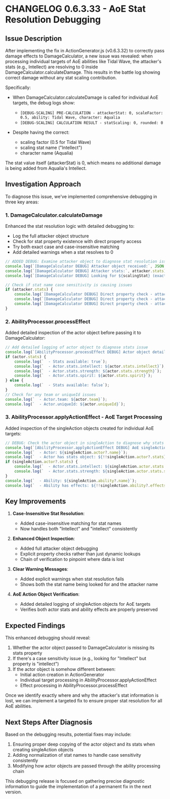 # CHANGELOG 0.6.3.33 - AoE Stat Resolution Debugging

## Issue Description

After implementing the fix in ActionGenerator.js (v0.6.3.32) to correctly pass damage effects to DamageCalculator, a new issue was revealed: when processing individual targets of AoE abilities like Tidal Wave, the attacker's stats (e.g., Intellect) are resolving to 0 inside DamageCalculator.calculateDamage. This results in the battle log showing correct damage without any stat scaling contribution.

Specifically:

- When DamageCalculator.calculateDamage is called for individual AoE targets, the debug logs show:
  - `[DEBUG-SCALING] PRE-CALCULATION - attackerStat: 0, scaleFactor: 0.5, ability: Tidal Wave, character: Aqualia`
  - `[DEBUG-SCALING] CALCULATION RESULT - statScaling: 0, rounded: 0`

- Despite having the correct:
  - scaling factor (0.5 for Tidal Wave)
  - scaling stat name ("Intellect")
  - character name (Aqualia)

The stat value itself (attackerStat) is 0, which means no additional damage is being added from Aqualia's Intellect.

## Investigation Approach

To diagnose this issue, we've implemented comprehensive debugging in three key areas:

### 1. DamageCalculator.calculateDamage

Enhanced the stat resolution logic with detailed debugging to:
- Log the full attacker object structure
- Check for stat property existence with direct property access
- Try both exact case and case-insensitive matching
- Add detailed warnings when a stat resolves to 0

```javascript
// ADDED DEBUG: Examine attacker object to diagnose stat resolution issues
console.log(`[DamageCalculator DEBUG] Attacker object received:`, JSON.parse(JSON.stringify(attacker)));
console.log(`[DamageCalculator DEBUG] Attacker stats:`, attacker.stats);
console.log(`[DamageCalculator DEBUG] Looking for ${scalingStat} (exact case), and lowercase: ${scalingStat.toLowerCase()}`);

// Check if stat name case sensitivity is causing issues
if (attacker.stats) {
    console.log(`[DamageCalculator DEBUG] Direct property check - attacker.stats.intellect: ${attacker.stats.intellect}`);
    console.log(`[DamageCalculator DEBUG] Direct property check - attacker.stats.strength: ${attacker.stats.strength}`);
    console.log(`[DamageCalculator DEBUG] Direct property check - attacker.stats.spirit: ${attacker.stats.spirit}`);
}
```

### 2. AbilityProcessor.processEffect

Added detailed inspection of the actor object before passing it to DamageCalculator:

```javascript
// Add detailed logging of actor object to diagnose stats issue
console.log(`[AbilityProcessor.processEffect DEBUG] Actor object details:`);
if (actor.stats) {
    console.log(`  - Stats available: true`);
    console.log(`  - Actor.stats.intellect: ${actor.stats.intellect}`);
    console.log(`  - Actor.stats.strength: ${actor.stats.strength}`);
    console.log(`  - Actor.stats.spirit: ${actor.stats.spirit}`);
} else {
    console.log(`  - Stats available: false`);
}
// Check for any team or uniqueId issues
console.log(`  - Actor.team: ${actor.team}`);
console.log(`  - Actor.uniqueId: ${actor.uniqueId}`);
```

### 3. AbilityProcessor.applyActionEffect - AoE Target Processing

Added inspection of the singleAction objects created for individual AoE targets:

```javascript
// DEBUG: Check the actor object in singleAction to diagnose why stats might be missing
console.log(`[AbilityProcessor.applyActionEffect DEBUG] AoE singleAction created:`);
console.log(`  - Actor: ${singleAction.actor?.name}`);
console.log(`  - Actor has stats object: ${!!singleAction.actor?.stats}`);
if (singleAction.actor?.stats) {
    console.log(`  - Actor.stats.intellect: ${singleAction.actor.stats.intellect}`);
    console.log(`  - Actor.stats.strength: ${singleAction.actor.stats.strength}`);
}
console.log(`  - Ability: ${singleAction.ability?.name}`);
console.log(`  - Ability has effects: ${!!singleAction.ability?.effects}`);
```

## Key Improvements

1. **Case-Insensitive Stat Resolution**: 
   - Added case-insensitive matching for stat names
   - Now handles both "Intellect" and "intellect" consistently

2. **Enhanced Object Inspection**:
   - Added full attacker object debugging
   - Explicit property checks rather than just dynamic lookups
   - Chain of verification to pinpoint where data is lost

3. **Clear Warning Messages**:
   - Added explicit warnings when stat resolution fails
   - Shows both the stat name being looked for and the attacker name

4. **AoE Action Object Verification**:
   - Added detailed logging of singleAction objects for AoE targets
   - Verifies both actor stats and ability effects are properly preserved

## Expected Findings

This enhanced debugging should reveal:

1. Whether the actor object passed to DamageCalculator is missing its stats property
2. If there's a case sensitivity issue (e.g., looking for "Intellect" but property is "intellect")
3. If the actor object is somehow different between:
   - Initial action creation in ActionGenerator
   - Individual target processing in AbilityProcessor.applyActionEffect
   - Effect processing in AbilityProcessor.processEffect

Once we identify exactly where and why the attacker's stat information is lost, we can implement a targeted fix to ensure proper stat resolution for all AoE abilities.

## Next Steps After Diagnosis

Based on the debugging results, potential fixes may include:

1. Ensuring proper deep copying of the actor object and its stats when creating singleAction objects
2. Adding normalization of stat names to handle case sensitivity consistently
3. Modifying how actor objects are passed through the ability processing chain

This debugging release is focused on gathering precise diagnostic information to guide the implementation of a permanent fix in the next version.
